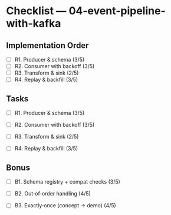 # Checklist — 04-event-pipeline-with-kafka

## Implementation Order
- [ ] R1. Producer & schema (3/5)
- [ ] R2. Consumer with backoff (3/5)
- [ ] R3. Transform & sink (2/5)
- [ ] R4. Replay & backfill (3/5)

## Tasks

- [ ] R1. Producer & schema (3/5)

- [ ] R2. Consumer with backoff (3/5)

- [ ] R3. Transform & sink (2/5)

- [ ] R4. Replay & backfill (3/5)

## Bonus

- [ ] B1. Schema registry + compat checks (3/5)

- [ ] B2. Out‑of‑order handling (4/5)

- [ ] B3. Exactly‑once (concept → demo) (4/5)
